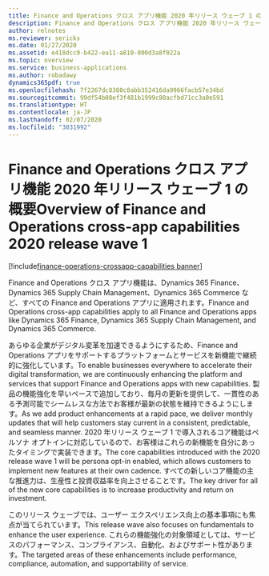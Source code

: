```yaml
---
title: Finance and Operations クロス アプリ機能 2020 年リリース ウェーブ 1 の概要
description: Finance and Operations クロス アプリ機能 2020 年リリース ウェーブ 1 の概要
author: relnotes
ms.reviewer: sericks
ms.date: 01/27/2020
ms.assetid: e418dcc9-b422-ea11-a810-000d3a8f022a
ms.topic: overview
ms.service: business-applications
ms.author: robadawy
dynamics365pdf: true
ms.openlocfilehash: 7f2267dc8380c8abb352416da9966facb57e34bd
ms.sourcegitcommit: 99df54b08ef3f481b1999c80acfbd71cc3a0e591
ms.translationtype: HT
ms.contentlocale: ja-JP
ms.lasthandoff: 02/07/2020
ms.locfileid: "3031992"
---
```

# <a name="overview-of-finance-and-operations-cross-app-capabilities-2020-release-wave-1"></a><span data-ttu-id="10d8c-103">Finance and Operations クロス アプリ機能 2020 年リリース ウェーブ 1 の概要</span><span class="sxs-lookup"><span data-stu-id="10d8c-103">Overview of Finance and Operations cross-app capabilities 2020 release wave 1</span></span>
[!include[finance-operations-crossapp-capabilities banner](../includes/finance-operations-crossapp-capabilities.md)]

<!--overview start-->
<span data-ttu-id="10d8c-104">Finance and Operations クロス アプリ機能は、Dynamics 365 Finance、Dynamics 365 Supply Chain Management、Dynamics 365 Commerce など、すべての Finance and Operations アプリに適用されます。</span><span class="sxs-lookup"><span data-stu-id="10d8c-104">Finance and Operations cross-app capabilities apply to all Finance and Operations apps like Dynamics 365 Finance, Dynamics 365 Supply Chain Management, and Dynamics 365 Commerce.</span></span> 

<span data-ttu-id="10d8c-105">あらゆる企業がデジタル変革を加速できるようにするため、Finance and Operations アプリをサポートするプラットフォームとサービスを新機能で継続的に強化しています。</span><span class="sxs-lookup"><span data-stu-id="10d8c-105">To enable businesses everywhere to accelerate their digital transformation, we are continuously enhancing the platform and services that support Finance and Operations apps with new capabilities.</span></span> <span data-ttu-id="10d8c-106">製品の機能強化を早いペースで追加しており、毎月の更新を提供して、一貫性のある予測可能でシームレスな方法でお客様が最新の状態を維持できるようにします。</span><span class="sxs-lookup"><span data-stu-id="10d8c-106">As we add product enhancements at a rapid pace, we deliver monthly updates that will help customers stay current in a consistent, predictable, and seamless manner.</span></span> <span data-ttu-id="10d8c-107">2020 年リリース ウェーブ 1 で導入されるコア機能はペルソナ オプトインに対応しているので、お客様はこれらの新機能を自分にあったタイミングで実装できます。</span><span class="sxs-lookup"><span data-stu-id="10d8c-107">The core capabilities introduced with the 2020 release wave 1 will be persona opt-in enabled, which allows customers to implement new features at their own cadence.</span></span> <span data-ttu-id="10d8c-108">すべての新しいコア機能の主な推進力は、生産性と投資収益率を向上させることです。</span><span class="sxs-lookup"><span data-stu-id="10d8c-108">The key driver for all of the new core capabilities is to increase productivity and return on investment.</span></span> 

<span data-ttu-id="10d8c-109">このリリース ウェーブでは、ユーザー エクスペリエンス向上の基本事項にも焦点が当てられています。</span><span class="sxs-lookup"><span data-stu-id="10d8c-109">This release wave also focuses on fundamentals to enhance the user experience.</span></span> <span data-ttu-id="10d8c-110">これらの機能強化の対象領域としては、サービスのパフォーマンス、コンプライアンス、自動化、およびサポート性があります。</span><span class="sxs-lookup"><span data-stu-id="10d8c-110">The targeted areas of these enhancements include performance, compliance, automation, and supportability of service.</span></span>
<!--overview end-->